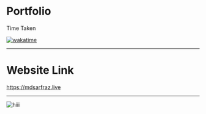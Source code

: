# Portfolio
 

 Time Taken
 
<a href="https://wakatime.com/badge/github/mdsarfraz2002/portfolio"><img src="https://wakatime.com/badge/github/mdsarfraz2002/portfolio.svg" alt="wakatime"></a>

<hr>

# Website Link

https://mdsarfraz.live
<hr>

![hiii](https://user-images.githubusercontent.com/84585300/231717013-5e6987ce-c203-435d-a021-93f7e1be6782.png)
